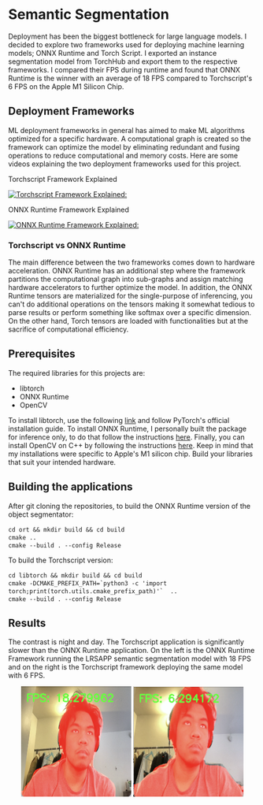 # Semantic Segmentation
Deployment has been the biggest bottleneck for large language models. I decided to explore two frameworks used for deploying machine learning models; ONNX Runtime and Torch Script. I exported an instance segmentation model from TorchHub and export them to the respective frameworks. I compared their FPS during runtime and found that ONNX Runtime is the winner with an average of 18 FPS compared to Torchscript's 6 FPS on the Apple M1 Silicon Chip.

## Deployment Frameworks
ML deployment frameworks in general has aimed to make ML algorithms optimized for a specific hardware. A computational graph is created so the framework can optimize the model by eliminating redundant and fusing operations to reduce computational and memory costs. Here are some videos explaining the two deployment frameworks used for this project.

Torchscript Framework Explained

[![Torchscript Framework Explained:](http://i3.ytimg.com/vi/2awmrMRf0dA/hqdefault.jpg)](https://www.youtube.com/watch?v=2awmrMRf0dA&ab_channel=PyTorch)

ONNX Runtime Framework Explained

[![ONNX Runtime Framework Explained:](http://i3.ytimg.com/vi/Ij5MoUnLQ0E/hqdefault.jpg)](https://www.youtube.com/watch?v=Ij5MoUnLQ0E&t=2109s&ab_channel=MicrosoftResearch)

### Torchscript vs ONNX Runtime
The main difference between the two frameworks comes down to hardware acceleration. ONNX Runtime has an additional step where the framework partitions the computational graph into sub-graphs and assign matching hardware accelerators to further optimize the model. In addition, the ONNX Runtime tensors are materialized for the single-purpose of inferencing, you can't do additional operations on the tensors making it somewhat tedious to parse results or perform something like softmax over a specific dimension. On the other hand, Torch tensors are loaded with functionalities but at the sacrifice of computational efficiency.

## Prerequisites
The required libraries for this projects are:
- libtorch
- ONNX Runtime
- OpenCV

To install libtorch, use the following [link](https://pytorch.org/cppdocs/installing.html) and follow PyTorch's official installation guide. To install ONNX Runtime, I personally built the package for inference only, to do that follow the instructions [here](https://onnxruntime.ai/docs/build/inferencing.html). Finally, you can install OpenCV on C++ by following the instructions [here](https://gist.github.com/nucliweb/b2a234c673221af5ec24508da7d8b854). Keep in mind that my installations were specific to Apple's M1 silicon chip. Build your libraries that suit your intended hardware.

## Building the applications
After git cloning the repositories, to build the ONNX Runtime version of the object segmentator:
```
cd ort && mkdir build && cd build
cmake ..
cmake --build . --config Release
```
To build the Torchscript version:
```
cd libtorch && mkdir build && cd build
cmake -DCMAKE_PREFIX_PATH=`python3 -c 'import torch;print(torch.utils.cmake_prefix_path)'`  ..
cmake --build . --config Release
```

## Results
The contrast is night and day. The Torchscript application is significantly slower than the ONNX Runtime application. On the left is the ONNX Runtime Framework running the LRSAPP semantic segmentation model with 18 FPS and on the right is the Torchscript framework deploying the same model with 6 FPS.
<p align="center">
  <img src="assets/onnx_model_example.png" title="ONNX Model Demo" width=224 height=224/>
  <img src="assets/torchscript_model_example.png" title="Torchscript Model Demo" width=224 height=224/>
</p>
